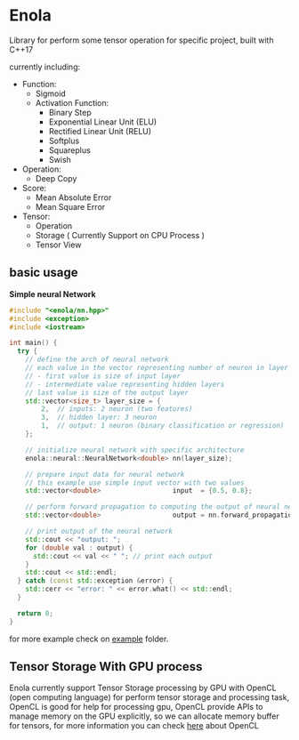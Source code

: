 # Enola
Library for perform some tensor operation for specific project, built with C++17

currently including:
- Function:
  - Sigmoid
  - Activation Function:
    - Binary Step
    - Exponential Linear Unit (ELU)
    - Rectified Linear Unit (RELU)
    - Softplus
    - Squareplus
    - Swish
- Operation:
  - Deep Copy
- Score:
  - Mean Absolute Error
  - Mean Square Error
- Tensor:
  - Operation
  - Storage ( Currently Support on CPU Process )
  - Tensor View

## basic usage

**Simple neural Network**

```cpp
#include "<enola/nn.hpp>"
#include <exception>
#include <iostream>

int main() {
  try {
    // define the arch of neural network
    // each value in the vector representing number of neuron in layer
    // - first value is size of input layer
    // - intermediate value representing hidden layers
    // last value is size of the output layer
    std::vector<size_t> layer_size = {
        2,  // inputs: 2 neuron (two features)
        3,  // hidden layer: 3 neuron
        1,  // output: 1 neuron (binary classification or regression)
    };

    // initialize neural network with specific architecture
    enola::neural::NeuralNetwork<double> nn(layer_size);

    // prepare input data for neural network
    // this example use simple input vector with two values
    std::vector<double>                  input  = {0.5, 0.8};

    // perform forward propagation to computing the output of neural network
    std::vector<double>                  output = nn.forward_propagation(input);

    // print output of the neural network
    std::cout << "output: ";
    for (double val : output) {
      std::cout << val << " "; // print each output
    }
    std::cout << std::endl;
  } catch (const std::exception &error) {
    std::cerr << "error: " << error.what() << std::endl;
  }

  return 0;
}
```

for more example check on [example](example) folder.

## Tensor Storage With GPU process

Enola currently support Tensor Storage processing by GPU with OpenCL (open computing language) for perform tensor storage and processing task, OpenCL is good for help for processing gpu, OpenCL provide APIs to manage memory on the GPU explicitly, so we can allocate memory buffer for tensors, for more information you can check [here](https://www.khronos.org/opencl/) about OpenCL
